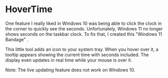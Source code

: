 # HoverTime
One feature I really liked in Windows 10 was being able to click the clock in the corner to quickly see the seconds. Unfortunately, Windows 11 no longer shows seconds on the taskbar clock. To fix that, I created this "Windows 11 Bandage" .

This little tool adds an icon to your system tray. When you hover over it, a tooltip appears showing the current time with seconds included. The display even updates in real time while your mouse is over it.

Note: The live updating feature does not work on Windows 10.
